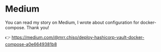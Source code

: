 # Medium
You can read my story on Medium, I wrote about configuration for docker-compose. Thank you!

👉 https://medium.com/@mrr.chiso/deploy-hashicorp-vault-docker-compose-a0e6649381b8
